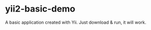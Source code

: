 yii2-basic-demo
===============

A basic application created with Yii. Just download &amp; run, it will work.
